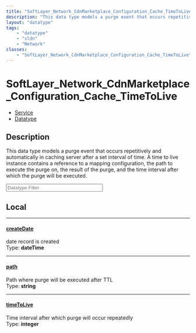 ```yaml
---
title: "SoftLayer_Network_CdnMarketplace_Configuration_Cache_TimeToLive"
description: "This data type models a purge event that occurs repetitively and automatically in caching server after a set interval of... "
layout: "datatype"
tags:
    - "datatype"
    - "sldn"
    - "Network"
classes:
    - "SoftLayer_Network_CdnMarketplace_Configuration_Cache_TimeToLive"
---
```


# SoftLayer_Network_CdnMarketplace_Configuration_Cache_TimeToLive
<div id='service-datatype'>
    <ul id='sldn-reference-tabs'>
    <li id='service'> <a href='/reference/services/SoftLayer_Network_CdnMarketplace_Configuration_Cache_TimeToLive' >Service</a></li>    <li id='datatype'> <a href='/reference/datatypes/SoftLayer_Network_CdnMarketplace_Configuration_Cache_TimeToLive' >Datatype</a></li>
    </ul>
</div>

## Description 


This data type models a purge event that occurs repetitively and automatically in caching server after a set interval of time. A time to live instance contains a reference to a mapping configuration, the path to execute the purge on, the result of the purge, and the time interval after which the purge will be executed. 





<!-- Filer BEGIN -->
<div class="view-filters">
        <div class="clearfix">
            <div class="search-input-box">
                <input placeholder="Datatype Filter" onkeyup="titleSearch(inputId='prop-input', divId='properties', elementClass='prop-row')" 
                    type="text" id="prop-input" value="" size="30" maxlength="128" class="form-text">
            </div>
        </div>
</div>
<!-- Filer END -->

<div id="properties" class="content">
<div id="localProperties" class="prop-content" >

## Local
<div class="prop-row">

-----
[createDate]: #createdate
#### [createDate]
date record is created   
<span class="type-label">Type: </span>**dateTime**  



</div>
<div class="prop-row">

-----
[path]: #path
#### [path]
Path where purge will be executed after TTL   
<span class="type-label">Type: </span>**string**  



</div>
<div class="prop-row">

-----
[timeToLive]: #timetolive
#### [timeToLive]
Time interval after which purge will occur repeatedly   
<span class="type-label">Type: </span>**integer**  



</div>
</div>
<!-- LOCAL PROPERTY END -->

</div>


